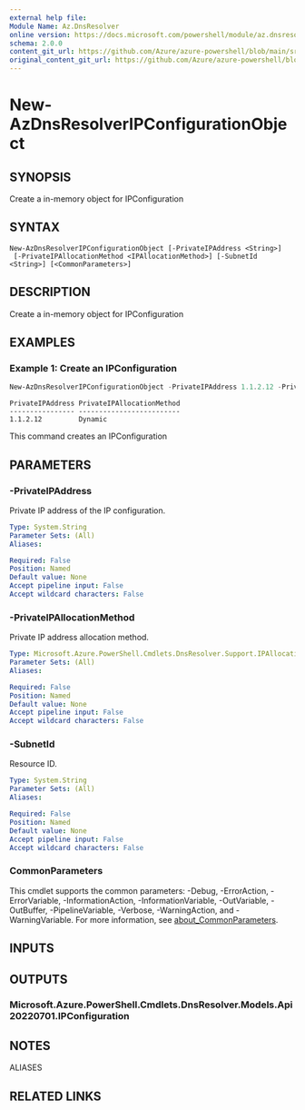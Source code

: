 ```yaml
---
external help file: 
Module Name: Az.DnsResolver
online version: https://docs.microsoft.com/powershell/module/az.dnsresolver/new-azdnsresolveripconfigurationobject
schema: 2.0.0
content_git_url: https://github.com/Azure/azure-powershell/blob/main/src/DnsResolver/help/New-AzDnsResolverIPConfigurationObject.md
original_content_git_url: https://github.com/Azure/azure-powershell/blob/main/src/DnsResolver/help/New-AzDnsResolverIPConfigurationObject.md
---
```


# New-AzDnsResolverIPConfigurationObject

## SYNOPSIS
Create a in-memory object for IPConfiguration

## SYNTAX

```
New-AzDnsResolverIPConfigurationObject [-PrivateIPAddress <String>]
 [-PrivateIPAllocationMethod <IPAllocationMethod>] [-SubnetId <String>] [<CommonParameters>]
```

## DESCRIPTION
Create a in-memory object for IPConfiguration

## EXAMPLES

### Example 1: Create an IPConfiguration
```powershell
New-AzDnsResolverIPConfigurationObject -PrivateIPAddress 1.1.2.12 -PrivateIPAllocationMethod Dynamic -SubnetId /subscriptions/0e5a46b1-de0b-4ec3-a5d7-dda908b4e076/resourceGroups/powershell-test-rg/providers/Microsoft.Network/virtualNetworks/psvirtualnetworkname44yqt9mb/subnets/pssubnetname44c6v0lr
```

```output
PrivateIPAddress PrivateIPAllocationMethod
---------------- -------------------------
1.1.2.12         Dynamic
```

This command creates an IPConfiguration

## PARAMETERS

### -PrivateIPAddress
Private IP address of the IP configuration.

```yaml
Type: System.String
Parameter Sets: (All)
Aliases:

Required: False
Position: Named
Default value: None
Accept pipeline input: False
Accept wildcard characters: False
```

### -PrivateIPAllocationMethod
Private IP address allocation method.

```yaml
Type: Microsoft.Azure.PowerShell.Cmdlets.DnsResolver.Support.IPAllocationMethod
Parameter Sets: (All)
Aliases:

Required: False
Position: Named
Default value: None
Accept pipeline input: False
Accept wildcard characters: False
```

### -SubnetId
Resource ID.

```yaml
Type: System.String
Parameter Sets: (All)
Aliases:

Required: False
Position: Named
Default value: None
Accept pipeline input: False
Accept wildcard characters: False
```

### CommonParameters
This cmdlet supports the common parameters: -Debug, -ErrorAction, -ErrorVariable, -InformationAction, -InformationVariable, -OutVariable, -OutBuffer, -PipelineVariable, -Verbose, -WarningAction, and -WarningVariable. For more information, see [about_CommonParameters](http://go.microsoft.com/fwlink/?LinkID=113216).

## INPUTS

## OUTPUTS

### Microsoft.Azure.PowerShell.Cmdlets.DnsResolver.Models.Api20220701.IPConfiguration

## NOTES

ALIASES

## RELATED LINKS

